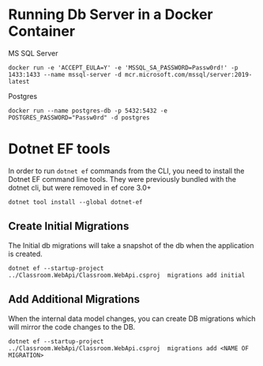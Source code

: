 ﻿# Running Db Server in a Docker Container

MS SQL Server
```
docker run -e 'ACCEPT_EULA=Y' -e 'MSSQL_SA_PASSWORD=Passw0rd!' -p 1433:1433 --name mssql-server -d mcr.microsoft.com/mssql/server:2019-latest
```

Postgres
```
docker run --name postgres-db -p 5432:5432 -e POSTGRES_PASSWORD="Passw0rd" -d postgres
```
# Dotnet EF tools

In order to run `dotnet ef` commands from the CLI, you need to install the Dotnet EF command line tools.
They were previously bundled with the dotnet cli, but were removed in ef core 3.0+

```
dotnet tool install --global dotnet-ef
```

## Create Initial Migrations

The Initial db migrations will take a snapshot of the db when the application is created.

```
dotnet ef --startup-project ../Classroom.WebApi/Classroom.WebApi.csproj  migrations add initial
```

## Add Additional Migrations

When the internal data model changes, you can create DB migrations which will mirror the code changes to the DB.

```
dotnet ef --startup-project ../Classroom.WebApi/Classroom.WebApi.csproj  migrations add <NAME OF MIGRATION>
```